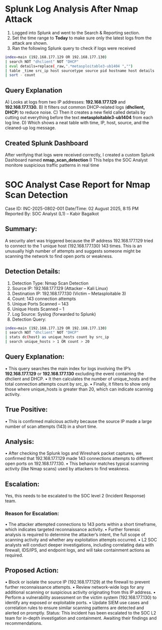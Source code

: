 
# Splunk Log Analysis After Nmap Attack

1) Logged into Splunk and went to the Search & Reporting section.
2) Set the time range to **Today** to make sure only the latest logs from the attack are shown.
3) Ran the following Splunk query to check if logs were received
``` bash
index=main (192.168.177.129 OR 192.168.177.130)
| search NOT "dhclient" NOT "DHCP"
| eval details=replace(_raw,".*metasploitable3-ub1404 ","")
| table _time src_ip host sourcetype source pid hostname host details
| sort - count
```
## Query Explanation
A) Looks at logs from two IP addresses: **192.168.177.129** and **192.168.177.130.**
B) It filters out common DHCP-related logs (**dhclient, DHCP**) to reduce noise.
C) Then it creates a new field called details by cutting out everything before the text **metasploitable3-ub1404** from each log line.
D) Which shows a neat table with time, IP, host, source, and the cleaned-up log message.

## Created Splunk Dashboard 
After verifying that logs were received correctly, I created a custom Splunk Dashboard named **nmap_scan_detection**
I) This helps the SOC Analyst monitore suspicious traffic patterns in real time

# SOC Analyst Case Report for Nmap Scan Detection

Case ID: INC-2025-0802-001
Date/Time: 02 August 2025, 8:15 PM
Reported By: SOC Analyst (L1) – Kabir Bagalkot

## Summary: 
A security alert was triggered because the IP address 192.168.177.129 tried to connect to the 1 unique host (192.168.177.130) 143 times. This is an unusually high number of attempts and suggests someone might be scanning the network to find open ports or weakness.

## Detection Details: 
1) Detection Type: Nmap Scan Detection
2) Source IP: 192.168.177.129 (Attacker – Kali Linux)
3) Destination IP: 192.168.177.130 (Victim – Metasploitable 3)
4) Count: 143 connection attempts
5) Unique Ports Scanned – 143
6) Unique Hosts Scanned – 1
7) Log Source: Syslog (forwarded to Splunk)
8) Detection Query:
```bash
index=main (192.168.177.129 OR 192.168.177.130)
| search NOT "dhclient" NOT "DHCP"
| stats dc(host) as unique_hosts count by src_ip
| search unique_hosts > 1 OR count > 20
```
## Query Explanation: 
• This query searches the main index for logs involving the IP’s **192.168.177.129** or **192.168.177.130** excluding the event containing the dhclient and DHCP. 
• It then calculates the number of unique_hosts and the total connection attempts count by src_ip. 
• Finally, it filters to show only those where unique_hosts is greater than 20, which can indicate scanning activity.

## True Positive: 
• This is confirmed malicious activity because the source IP made a large number of scan attempts (143) in a short time.

## Analysis: 
• After checking the Splunk logs and Wireshark packet captures, we confirmed that 192.168.177.129 made 143 connections attempts to different open ports on 192.168.177.130. 
• This behavior matches typical scanning activity (like Nmap scans) used by attackers to find weakness.

## Escalation: 
Yes, this needs to be escalated to the SOC level 2 (Incident Response) team. 

### Reason for Escalation:
•	The attacker attempted connections to 143 ports within a short timeframe, which indicates targeted reconnaissance activity.
•	Further forensic analysis is required to determine the attacker’s intent, the full scope of scanning activity and whether any exploitation attempts occurred.
•	L2 SOC analysts will conduct deeper investigations, including correlating data with firewall, IDS/IPS, and endpoint logs, and will take containment actions as required.

## Proposed Action:
•	Block or isolate the source IP (192.168.177.129) at the firewall to prevent further reconnaissance attempts.
•	Review network-wide logs for any additional scanning or suspicious activity originating from this IP address.
•	Perform a vulnerability assessment on the victim system (192.168.177.130) to identify any exposed or exploitable ports.
•	Update SIEM use cases and correlation rules to ensure similar scanning patterns are detected and alerted on promptly.
Status: This incident has been escalated to the SOC L2 team for in-depth investigation and containment. Awaiting their findings and recommendations.









   

